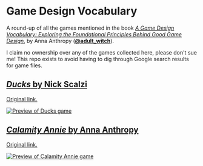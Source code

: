 # Game Design Vocabulary

A round-up of all the games mentioned in the book [_A Game Design Vocabulary: Exploring the Foundational Principles Behind Good Game Design_](https://www.amazon.com/Game-Design-Vocabulary-Foundational-Principles-ebook/dp/B00IJYFDPG), by Anna Anthropy ([**@adult_witch**](https://twitter.com/adult_witch)).

I claim no ownership over any of the games collected here, please don't sue me! This repo exists to avoid having to dig through Google search results for game files.

## [_Ducks_ by Nick Scalzi](games/Ducks_0.zip)

[Original link.](http://www.freeindiegam.es/2012/07/ducks-nick-scalzi/)

[![Preview of Ducks game](https://user-images.githubusercontent.com/914228/37571277-f3824ffa-2ad0-11e8-9543-ecefdd479754.png)](games/Ducks_0.zip)

## [_Calamity Annie_ by Anna Anthropy](games/calamity.zip)

[Original link.](https://web.archive.org/web/20081220001705/auntiepixelante.com/?p=177)

[![Preview of Calamity Annie game](https://user-images.githubusercontent.com/914228/37571274-f1b1043c-2ad0-11e8-99b3-0bd0a81d29b6.png)](games/calamity.zip)
